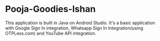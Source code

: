 # Pooja-Goodies-Ishan
This application is built in Java on Android Studio.
It's a basic application with Google Sign In integration, Whatsapp Sign In Integration(using OTPLess.com) and YouTube API integration.
